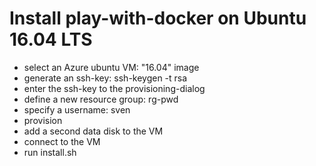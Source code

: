 # Install play-with-docker on Ubuntu 16.04 LTS

- select an Azure ubuntu VM: "16.04" image
- generate an ssh-key: ssh-keygen -t rsa
- enter the ssh-key to the provisioning-dialog
- define a new resource group: rg-pwd
- specify a username: sven
- provision
- add a second data disk to the VM
- connect to the VM
- run install.sh


